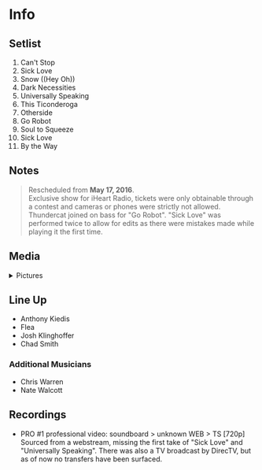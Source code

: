 # Info

## Setlist

1. Can't Stop
2. Sick Love
3. Snow ((Hey Oh))
4. Dark Necessities
5. Universally Speaking
6. This Ticonderoga
7. Otherside
8. Go Robot
9. Soul to Squeeze
10. Sick Love
11. By the Way

## Notes

> Rescheduled from **May 17, 2016**.
<br>Exclusive show for iHeart Radio, tickets were only obtainable through a contest and cameras or phones were strictly not allowed. Thundercat joined on bass for "Go Robot". "Sick Love" was performed twice to allow for edits as there were mistakes made while playing it the first time.

## Media 

<details>
  <summary>Pictures</summary>
  <!--<img alt="Setlist" title="Setlist" src="_.jpg" height="200" />
  <img alt="Clipping" title="Clipping" src="_.jpg" height="200" />
  <img alt="Flyer" title="Flyer" src="_.jpg" height="200" />-->
</details>

## Line Up

* Anthony Kiedis
* Flea
* Josh Klinghoffer
* Chad Smith

### Additional Musicians

* Chris Warren  
* Nate Walcott

## Recordings

* PRO #1 professional video: soundboard > unknown WEB > TS [720p] Sourced from a webstream, missing the first take of "Sick Love" and "Universally Speaking". There was also a TV broadcast by DirecTV, but as of now no transfers have been surfaced.